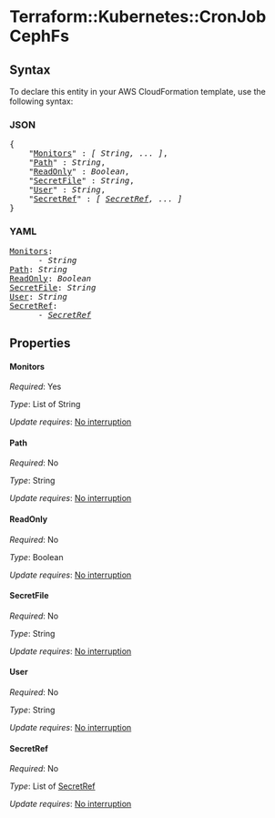 # Terraform::Kubernetes::CronJob CephFs

## Syntax

To declare this entity in your AWS CloudFormation template, use the following syntax:

### JSON

<pre>
{
    "<a href="#monitors" title="Monitors">Monitors</a>" : <i>[ String, ... ]</i>,
    "<a href="#path" title="Path">Path</a>" : <i>String</i>,
    "<a href="#readonly" title="ReadOnly">ReadOnly</a>" : <i>Boolean</i>,
    "<a href="#secretfile" title="SecretFile">SecretFile</a>" : <i>String</i>,
    "<a href="#user" title="User">User</a>" : <i>String</i>,
    "<a href="#secretref" title="SecretRef">SecretRef</a>" : <i>[ <a href="cephfs-secretref.md">SecretRef</a>, ... ]</i>
}
</pre>

### YAML

<pre>
<a href="#monitors" title="Monitors">Monitors</a>: <i>
      - String</i>
<a href="#path" title="Path">Path</a>: <i>String</i>
<a href="#readonly" title="ReadOnly">ReadOnly</a>: <i>Boolean</i>
<a href="#secretfile" title="SecretFile">SecretFile</a>: <i>String</i>
<a href="#user" title="User">User</a>: <i>String</i>
<a href="#secretref" title="SecretRef">SecretRef</a>: <i>
      - <a href="cephfs-secretref.md">SecretRef</a></i>
</pre>

## Properties

#### Monitors

_Required_: Yes

_Type_: List of String

_Update requires_: [No interruption](https://docs.aws.amazon.com/AWSCloudFormation/latest/UserGuide/using-cfn-updating-stacks-update-behaviors.html#update-no-interrupt)

#### Path

_Required_: No

_Type_: String

_Update requires_: [No interruption](https://docs.aws.amazon.com/AWSCloudFormation/latest/UserGuide/using-cfn-updating-stacks-update-behaviors.html#update-no-interrupt)

#### ReadOnly

_Required_: No

_Type_: Boolean

_Update requires_: [No interruption](https://docs.aws.amazon.com/AWSCloudFormation/latest/UserGuide/using-cfn-updating-stacks-update-behaviors.html#update-no-interrupt)

#### SecretFile

_Required_: No

_Type_: String

_Update requires_: [No interruption](https://docs.aws.amazon.com/AWSCloudFormation/latest/UserGuide/using-cfn-updating-stacks-update-behaviors.html#update-no-interrupt)

#### User

_Required_: No

_Type_: String

_Update requires_: [No interruption](https://docs.aws.amazon.com/AWSCloudFormation/latest/UserGuide/using-cfn-updating-stacks-update-behaviors.html#update-no-interrupt)

#### SecretRef

_Required_: No

_Type_: List of <a href="cephfs-secretref.md">SecretRef</a>

_Update requires_: [No interruption](https://docs.aws.amazon.com/AWSCloudFormation/latest/UserGuide/using-cfn-updating-stacks-update-behaviors.html#update-no-interrupt)

